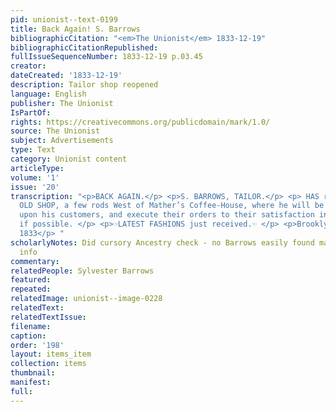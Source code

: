 ```yaml
---
pid: unionist--text-0199
title: Back Again! S. Barrows
bibliographicCitation: "<em>The Unionist</em> 1833-12-19"
bibliographicCitationRepublished: 
fullIssueSequenceNumber: 1833-12-19 p.03.45
creator: 
dateCreated: '1833-12-19'
description: Tailor shop reopened
language: English
publisher: The Unionist
IsPartOf: 
rights: https://creativecommons.org/publicdomain/mark/1.0/
source: The Unionist
subject: Advertisements
type: Text
category: Unionist content
articleType: 
volume: '1'
issue: '20'
transcription: "<p>BACK AGAIN.</p> <p>S. BARROWS, TAILOR.</p> <p> HAS removed to his
  OLD SHOP, a few rods West of Mather’s Coffee-House, where he will be happy to wait
  upon his customers, and execute their orders to their satisfaction in all respects,
  if possible. </p> <p>☞LATEST FASHIONS just received.☜ </p> <p>Brooklyn, Oct. 31,
  1833</p> "
scholarlyNotes: Did cursory Ancestry check - no Barrows easily found matching this
  info
commentary: 
relatedPeople: Sylvester Barrows
featured: 
repeated: 
relatedImage: unionist--image-0228
relatedText: 
relatedTextIssue: 
filename: 
caption: 
order: '198'
layout: items_item
collection: items
thumbnail: 
manifest: 
full: 
---
```

